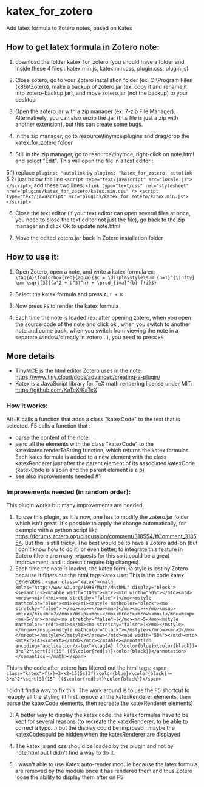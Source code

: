 # katex_for_zotero
Add latex formula to Zotero notes, based on Katex



## How to get latex formula in Zotero note:
1) download the folder katex_for_zotero (you should have a folder and inside these 4 files : katex.min.js, katex.min.css, plugin.css, plugin.js)

2) Close zotero, go to your Zotero installation folder (ex: C:\Program Files (x86)\Zotero), make a backup of zotero.jar (ex: copy it and rename it into zotero-backup.jar), and move zotero.jar (not the backup) to your desktop

3) Open the zotero.jar with a zip manager (ex: 7-zip File Manager). Alternatively, you can also unzip the .jar (this file is just a zip with another extension), but this can create some bugs.

4) In the zip manager, go to resource\tinymce\plugins and drag/drop the katex_for_zotero folder

5) Still in the zip manager, go to resource\tinymce\,  right-click on note.html and select "Edit". This will open the file in a text editor :

5.1) replace `plugins: "autolink`  by `plugins: "katex_for_zotero, autolink`   
5.2) just below the line `<script type="text/javascript" src="locale.js"></script>`, add these two lines:
	`<link type="text/css" rel="stylesheet" href="plugins/katex_for_zotero/katex.min.css" />
	<script type="text/javascript" src="plugins/katex_for_zotero/katex.min.js"></script>`  

6) Close the text editor (if your text editor can open several files at once, you need to close the text editor not just the file), go back to the zip manager and click Ok to update note.html

7) Move the edited zotero.jar back in Zotero installation folder


## How to use it:
1) Open Zotero, open a note, and write a katex formula ex: 
`\tag{A}\fcolorbox{red}{aqua}{$c = \displaystyle\sum_{n=1}^{\infty} \pm \sqrt[3]{(a^2 + b^3)^n} + \prod_{i=a}^{b} f(i)$}`

2) Select the katex formula and press `ALT + K`

3) Now press `F5` to render the katex formula 

3) Each time the note is loaded (ex: after opening zotero, when you open the source code of the note and click ok , when you switch to another note and come back, when you switch from viewing the note in a separate window/directly in zotero...), you need to press `F5`



## More details 
* TinyMCE is the html editor Zotero uses in the note: https://www.tiny.cloud/docs/advanced/creating-a-plugin/
* Katex is a JavaScript library for TeX math rendering license under MIT: https://github.com/KaTeX/KaTeX


### How it works:
Alt+K calls a function that adds a class "katexCode" to the text that is selected.
F5 calls a function that :
- parse the content of the note, 
- send all the elements with the class "katexCode" to the katexkatex.renderToString function, which returns the katex formulas. Each katex formula is added to a new element with the class katexRenderer just after the parent element of its associated katexCode (katexCode is a span and the parent element is a p)
- see also improvements needed #1



### Improvements needed (in random order):
This plugin works but many improvements are needed.
1) To use this plugin, as it is now, one has to  modify the zotero.jar folder which isn't great. 
It's possible to apply the change automatically, for example with a python script like https://forums.zotero.org/discussion/comment/318554/#Comment_318554. But this is still tricky. The best would be to have a Zotero add-on (but I don't know how to do it) or even better, to integrate this feature in Zotero (there are many requests for this so it could be a great improvement, and it doesn't require big changes).
2) Each time the note is loaded, the katex formula style is lost by Zotero because it filters out the html tags katex use:
This is the code katex generates : `<span class="katex"><math xmlns="http://www.w3.org/1998/Math/MathML" display="block"><semantics><mtable width="100%"><mtr><mtd width="50%"></mtd><mtd><mrow><mi>f</mi><mo stretchy="false">(</mo><mstyle mathcolor="blue"><mi>x</mi><mstyle mathcolor="black"><mo stretchy="false">)</mo><mo>=</mo><mn>3</mn><mo>∗</mo><msup><mi>x</mi><mn>2</mn></msup><mo>∗</mo><mroot><mrow><mn>1</mn><msup><mn>5</mn><mrow><mo stretchy="false">(</mo><mn>5</mn><mstyle mathcolor="red"><mi>s</mi><mo stretchy="false">)</mo></mstyle></mrow></msup><mstyle mathcolor="black"></mstyle></mrow><mn>3</mn></mroot></mstyle></mstyle></mrow></mtd><mtd width="50%"></mtd><mtd><mtext>(A)</mtext></mtd></mtr></mtable><annotation encoding="application/x-tex">\tag{A} f(\color{blue}x\color{black})= 3*x^2*\sqrt[3]{15^ {(5\color{red}s)}\color{black}}</annotation></semantics></math></span>`

This is the code after zotero has filtered out the html tags: `<span class="katex">f(x)=3∗x2∗15(5s)3f(\color{blue}x\color{black})= 3*x^2*\sqrt[3]{15^ {(5\color{red}s)}\color{black}}</span>`

I didn't find a way to fix this. The work around is to use the F5 shortcut to reapply all the styling (it first remove all the katexRenderer elements, then parse the katexCode elements, then recreate the katexRenderer elements) 

3) A better way to display the katex code: the katex formulas have to be kept for several reasons (to recreate the katexRenderer, to be able to correct a typo...) but the display could be improved : maybe the katexCodecould be hidden when the katexRenderer are displayed 

4) The katex js and css should be loaded by the plugin and not by note.html but I didn't find a way to do it.

5) I wasn't able to use Katex auto-render module because the latex formula are removed by the module once it has rendered them and thus Zotero loose the ability to display them after on F5

